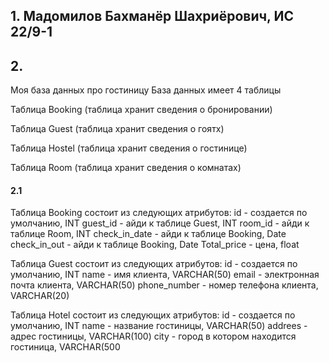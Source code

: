 ## 1. Мадомилов Бахманёр Шахриёрович, ИС 22/9-1

## 2.

Моя база данных про гостиницу
База данных имеет 4 таблицы

Таблица Booking (таблица хранит сведения о бронировании)

Таблица Guest (таблица хранит сведения о гоятх)

Таблица Hostel (таблица хранит сведения о гостинице)

Таблица Room (таблица хранит сведения о комнатах)

#### 2.1

Таблица Booking состоит из следующих атрибутов:
	id - создается по умолчанию, INT
	guest_id - айди к таблице Guest, INT
	room_id - айди к таблице Room, INT
	check_in_date - айди к таблице Booking, Date
	check_in_out - айди к таблице Booking, Date
	Total_price - цена, float




Таблица Guest состоит из следующих атрибутов:
	id - создается по умолчанию, INT
	name - имя клиента, VARCHAR(50)
	email - электронная почта клиента, VARCHAR(50)
	phone_number - номер телефона клиента, VARCHAR(20)



Таблица Hotel состоит из следующих атрибутов:
	id - создается  по умолчанию, INT
	name - название гостиницы, VARCHAR(50)
	addrees - адрес гостиницы, VARCHAR(100)
	city - город в котором находится гостиница, VARCHAR(500
	